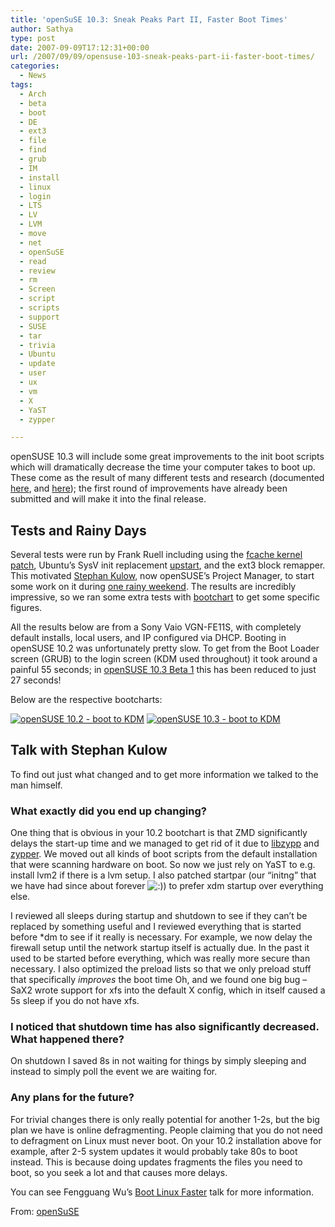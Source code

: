 ```yaml
---
title: 'openSuSE 10.3: Sneak Peaks Part II, Faster Boot Times'
author: Sathya
type: post
date: 2007-09-09T17:12:31+00:00
url: /2007/09/09/opensuse-103-sneak-peaks-part-ii-faster-boot-times/
categories:
  - News
tags:
  - Arch
  - beta
  - boot
  - DE
  - ext3
  - file
  - find
  - grub
  - IM
  - install
  - linux
  - login
  - LTS
  - LV
  - LVM
  - move
  - net
  - openSuSE
  - read
  - review
  - rm
  - Screen
  - script
  - scripts
  - support
  - SUSE
  - tar
  - trivia
  - Ubuntu
  - update
  - user
  - ux
  - vm
  - X
  - YaST
  - zypper

---
```

openSUSE 10.3 will include some great improvements to the init boot scripts which will dramatically decrease the time your computer takes to boot up. These come as the result of many different tests and research (documented [here][1], and [here][2]); the first round of improvements have already been submitted and will make it into the final release.

<span id="more-104"></span>

## Tests and Rainy Days

Several tests were run by Frank Ruell including using the [fcache kernel patch][3], Ubuntu’s SysV init replacement [upstart][4], and the ext3 block remapper. This motivated [Stephan Kulow][5], now openSUSE’s Project Manager, to start some work on it during [one rainy weekend][6]. The results are incredibly impressive, so we ran some extra tests with [bootchart][7] to get some specific figures.

All the results below are from a Sony Vaio VGN-FE11S, with completely default installs, local users, and IP configured via DHCP. Booting in openSUSE 10.2 was unfortunately pretty slow. To get from the Boot Loader screen (GRUB) to the login screen (KDM used throughout) it took around a painful 55 seconds; in <a href="http://news.opensuse.org/?p=106" target="_blank">openSUSE 10.3 Beta 1</a> this has been reduced to just 27 seconds!

Below are the respective bootcharts:

[<img src="http://news.opensuse.org/wp-content/uploads/2007/08/bootchart-kdm_thumb.jpg" title="openSUSE 10.2 - boot to KDM" alt="openSUSE 10.2 - boot to KDM" border="0" />][8] [<img src="http://news.opensuse.org/wp-content/uploads/2007/08/bootchart-27_thumb.jpg" title="openSUSE 10.3 - boot to KDM" alt="openSUSE 10.3 - boot to KDM" border="0" />][9]

## Talk with Stephan Kulow

To find out just what changed and to get more information we talked to the man himself.

### What exactly did you end up changing?

One thing that is obvious in your 10.2 bootchart is that ZMD significantly delays the start-up time and we managed to get rid of it due to [libzypp][10] and [zypper][11]. We moved out all kinds of boot scripts from the default installation that were scanning hardware on boot. So now we just rely on YaST to e.g. install lvm2 if there is a lvm setup. I also patched startpar (our “initng” that we have had since about forever  <img src="http://news.opensuse.org/wp-includes/images/smilies/icon_smile.gif" alt=":)" class="wp-smiley" />) to prefer xdm startup over everything else.

I reviewed all sleeps during startup and shutdown to see if they can’t be replaced by something useful and I reviewed everything that is started before *dm to see if it really is necessary. For example, we now delay the firewall setup until the network startup itself is actually due. In the past it used to be started before everything, which was really more secure than necessary. I also optimized the preload lists so that we only preload stuff that specifically _improves_ the boot time Oh, and we found one big bug &#8211; SaX2 wrote support for xfs into the default X config, which in itself caused a 5s sleep if you do not have xfs.

### I noticed that shutdown time has also significantly decreased. What happened there?

On shutdown I saved 8s in not waiting for things by simply sleeping and instead to simply poll the event we are waiting for.

### Any plans for the future?

For trivial changes there is only really potential for another 1-2s, but the big plan we have is online defragmenting. People claiming that you do not need to defragment on Linux must never boot. On your 10.2 installation above for example, after 2-5 system updates it would probably take 80s to boot instead. This is because doing updates fragments the files you need to boot, so you seek a lot and that causes more delays.

You can see Fengguang Wu’s [Boot Linux Faster][12] talk for more information.

From: [openSuSE][13]

 [1]: http://opensuse.org/Boottime
 [2]: http://opensuse.org/Boot_time
 [3]: http://en.opensuse.org/Fcache-howto
 [4]: http://en.opensuse.org/Ubuntu_and_Upstart
 [5]: http://news.opensuse.org/?p=112 "People of openSUSE: Stephan Kulow"
 [6]: http://www.kdedevelopers.org/node/2840
 [7]: http://bootchart.org/
 [8]: http://news.opensuse.org/wp-content/uploads/2007/08/bootchart-kdm.png "openSUSE 10.2 - boot to KDM"
 [9]: http://news.opensuse.org/wp-content/uploads/2007/08/bootchart-27.png "openSUSE 10.3 - boot to KDM"
 [10]: http://opensuse.org/Libzypp
 [11]: http://opensuse.org/Zypper
 [12]: http://pagecache-tools.googlecode.com/svn/trunk/doc/boot_linux_faster/boot_linux_faster.pdf
 [13]: http://news.opensuse.org/?p=104